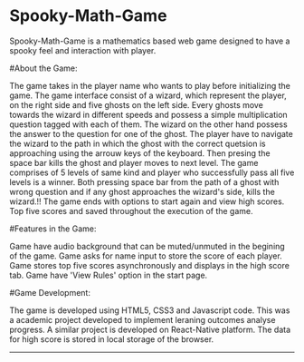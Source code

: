 # Spooky-Math-Game

Spooky-Math-Game is a mathematics based web game designed to have a spooky feel and interaction with player.

#About the Game:

The game takes in the player name who wants to play before initializing the game. 
The game interface consist of a wizard, which represent the player, on the right side and five ghosts on the left side. 
Every ghosts move towards the wizard in different speeds and possess a simple multiplication question tagged with each of them.
The wizard on the other hand possess the answer to the question for one of the ghost.
The player have to navigate the wizard to the path in which the ghost with the correct quetsion is approaching using the arrouw keys of
the keyboard. Then presing the space bar kills the ghost and player moves to next level.
The game comprises of 5 levels of same kind and player who successfully pass all five levels is a winner.
Both pressing space bar from the path of a ghost with wrong question and if any ghost approaches the wizard's side, kills the wizard.!!
The game ends with options to start again and view high scores. Top five scores and saved throughout the execution of the game.

 #Features in the Game:
 
 Game have audio background that can be muted/unmuted in the begining of the game.
 Game asks for name input to store the score of each player.
 Game stores top five scores asynchronously and displays in the high score tab.
 Game have 'View Rules' option in the start page.
 
 #Game Development:
 
 The game is developed using HTML5, CSS3 and Javascript code. This was a academic project developed to implement leraning outcomes analyse
 progress. A similar project is developed on React-Native platform. The data for high score is stored in local storage of the browser.
 
 **************************************************************************************************************************************************

